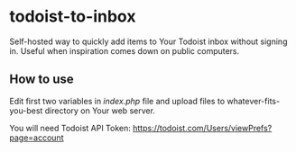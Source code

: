 todoist-to-inbox
================

Self-hosted way to quickly add items to Your Todoist inbox without signing in. Useful when inspiration comes down on public computers.

How to use
----------
Edit first two variables in *index.php* file and upload files to whatever-fits-you-best directory on Your web server.

You will need Todoist API Token: <https://todoist.com/Users/viewPrefs?page=account>
